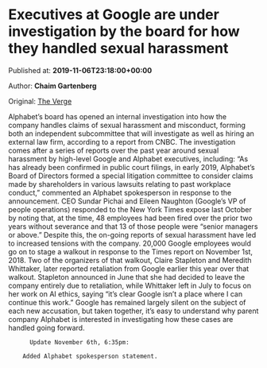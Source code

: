 
# Executives at Google are under investigation by the board for how they handled sexual harassment

Published at: **2019-11-06T23:18:00+00:00**

Author: **Chaim Gartenberg**

Original: [The Verge](https://www.theverge.com/2019/11/6/20952402/google-alphabet-investigation-handling-sexual-harassment-executives-andy-rubin-david-drummond)

Alphabet’s board has opened an internal investigation into how the company handles claims of sexual harassment and misconduct, forming both an independent subcommittee that will investigate as well as hiring an external law firm, according to a report from CNBC.
The investigation comes after a series of reports over the past year around sexual harassment by high-level Google and Alphabet executives, including:
“As has already been confirmed in public court filings, in early 2019, Alphabet’s Board of Directors formed a special litigation committee to consider claims made by shareholders in various lawsuits relating to past workplace conduct,” commented an Alphabet spokesperson in response to the announcement.
CEO Sundar Pichai and Eileen Naughton (Google’s VP of people operations) responded to the New York Times expose last October by noting that, at the time, 48 employees had been fired over the prior two years without severance and that 13 of those people were “senior managers or above.”
Despite this, the on-going reports of sexual harassment have led to increased tensions with the company. 20,000 Google employees would go on to stage a walkout in response to the Times report on November 1st, 2018. Two of the organizers of that walkout, Claire Stapleton and Meredith Whittaker, later reported retaliation from Google earlier this year over that walkout. Stapleton announced in June that she had decided to leave the company entirely due to retaliation, while Whittaker left in July to focus on her work on AI ethics, saying “it’s clear Google isn’t a place where I can continue this work.”
Google has remained largely silent on the subject of each new accusation, but taken together, it’s easy to understand why parent company Alphabet is interested in investigating how these cases are handled going forward.

        
          Update November 6th, 6:35pm: 
        
        Added Alphabet spokesperson statement.
      
